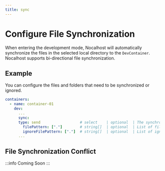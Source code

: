 ```yaml
---
title: sync
---
```


# Configure File Synchronization


When entering the development mode, Nocalhost will automatically synchronize the files in the selected local directory to the `DevContainer`. Nocalhost supports bi-directional file synchronization.

## Example

You can configure the files and folders that need to be synchronized or ignored.

```yml {3}
containers:
  - name: container-01
    dev:
      ...
      sync:
      type: send                  # select    | optional  | The synchronization file mode of the workload; "send" for one-way sync, "sendreceive" for two-way sync       
        filePattern: ["."]        # string[]  | optional  | List of files and directories to be synchronized to DevConatiner
        ignoreFilePattern: ["."]  # string[]  | optional  | List of ignored files and directories to be synchronized to DevConatiner
      ...
```

## File Synchronization Conflict

:::info Coming Soon
:::